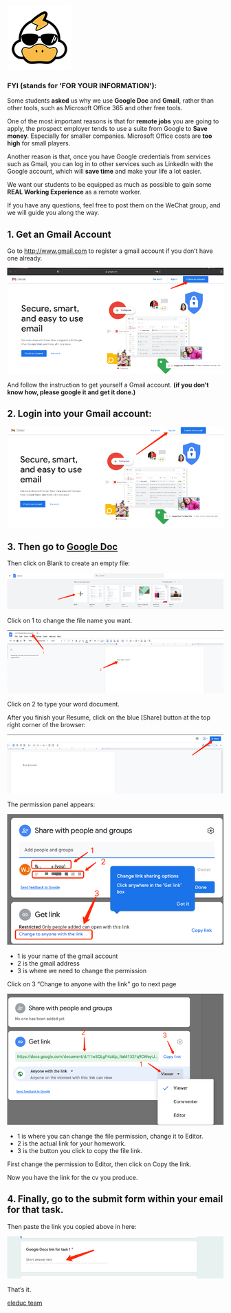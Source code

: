 ![eleduck_logo](images/eleduck_logo-100px.png)

### FYI (stands for 'FOR YOUR INFORMATION'):

Some students **asked** us why we use **Google Doc** and **Gmail**, rather than other tools, such as Microsoft Office 365 and other free tools.

One of the most important reasons is that for **remote jobs** you are going to apply, the prospect employer tends to use a suite from Google to **Save money**. Especially for smaller companies. Microsoft Office costs are **too high** for small players.

Another reason is that, once you have Google credentials from services such as Gmail, you can log in to other services such as LinkedIn with the Google account, which will **save time** and make your life a lot easier.

We want our students to be equipped as much as possible to gain some **REAL Working Experience** as a remote worker.

If you have any questions, feel free to post them on the WeChat group, and we will guide you along the way.

## 1. Get an Gmail Account

Go to http://www.gmail.com to register a gmail account if you don’t have one already.

![gmail-create-account](images/gmail/gmail-create-account.png)

And follow the instruction to get yourself a Gmail account. **(if you don’t know how, please google it and get it done.)**

## 2. Login into your Gmail account:

![gmail-sign-in](images/gmail/gmail-sign-in.png)


## 3. Then go to [Google Doc](https://docs.google.com/)

Then click on Blank to create an empty file:

![google-doc-blank](images/gmail/google-doc-blank.png)

Click on 1 to change the file name you want.

![google-doc-change-name](images/gmail/google-doc-change-name.png)


Click on 2 to type your word document.

After you finish your Resume, click on the blue [Share] button at the top right corner of the browser:

![google-doc-share](images/gmail/google-doc-share.png)


The permission panel appears:

![google-doc-permission-panel](images/gmail/google-doc-permission-panel.png)

* 1 is your name of the gmail account
* 2 is the gmail address
* 3 is where we need to change the permission

Click on 3 “Change to anyone with the link” go to next page

![google-doc-permission-change](images/gmail/google-doc-permission-change.png)

* 1 is where you can change the file permission, change it to Editor.
* 2 is the actual link for your homework.
* 3 is the button you click to copy the file link.

First change the permission to Editor, then click on Copy the link.

Now you have the link for the cv you produce.

## 4. Finally, go to the submit form within your email for that task.

Then paste the link you copied above in here:

![google-doc-form-submit](images/gmail/google-doc-form-submit.png)


That’s it.

[eleduc team](https://www.eleduck.com)
